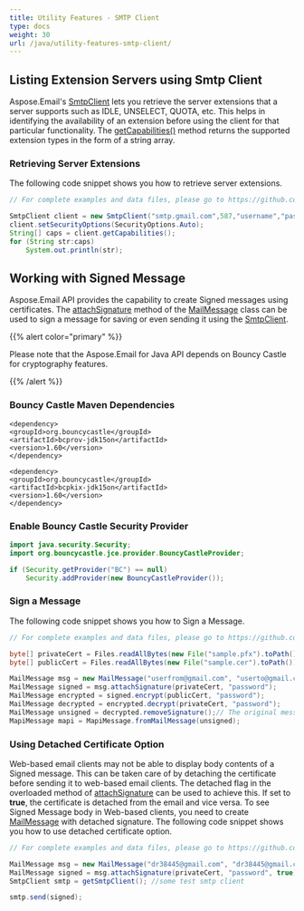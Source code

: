 ```yaml
---
title: Utility Features - SMTP Client
type: docs
weight: 30
url: /java/utility-features-smtp-client/
---
```



## **Listing Extension Servers using Smtp Client**
Aspose.Email's [SmtpClient](https://apireference.aspose.com/email/java/com.aspose.email/SmtpClient) lets you retrieve the server extensions that a server supports such as IDLE, UNSELECT, QUOTA, etc. This helps in identifying the availability of an extension before using the client for that particular functionality. The [getCapabilities()](https://apireference.aspose.com/email/java/com.aspose.email/EmailClient#getCapabilities\(\)) method returns the supported extension types in the form of a string array.
### **Retrieving Server Extensions**
The following code snippet shows you how to retrieve server extensions.


~~~Java
// For complete examples and data files, please go to https://github.com/aspose-email/Aspose.Email-for-Java

SmtpClient client = new SmtpClient("smtp.gmail.com",587,"username","password");
client.setSecurityOptions(SecurityOptions.Auto);
String[] caps = client.getCapabilities();
for (String str:caps)
	System.out.println(str);
~~~
## **Working with Signed Message**
Aspose.Email API provides the capability to create Signed messages using certificates. The [attachSignature](https://apireference.aspose.com/email/java/com.aspose.email/MailMessage#attachSignature\(byte[],%20java.lang.String\)) method of the [MailMessage](https://apireference.aspose.com/email/java/com.aspose.email/MailMessage) class can be used to sign a message for saving or even sending it using the [SmtpClient](https://apireference.aspose.com/email/java/com.aspose.email/SmtpClient).

{{% alert color="primary" %}} 

Please note that the Aspose.Email for Java API depends on Bouncy Castle for cryptography features.

{{% /alert %}} 

### **Bouncy Castle Maven Dependencies**



~~~
<dependency>
<groupId>org.bouncycastle</groupId>
<artifactId>bcprov-jdk15on</artifactId>
<version>1.60</version>
</dependency>

<dependency>
<groupId>org.bouncycastle</groupId>
<artifactId>bcpkix-jdk15on</artifactId>
<version>1.60</version>
</dependency>
~~~
### **Enable Bouncy Castle Security Provider**



~~~java
import java.security.Security;
import org.bouncycastle.jce.provider.BouncyCastleProvider;

if (Security.getProvider("BC") == null)
    Security.addProvider(new BouncyCastleProvider());
~~~

### **Sign a Message**
The following code snippet shows you how to Sign a Message.


~~~Java
// For complete examples and data files, please go to https://github.com/aspose-email/Aspose.Email-for-Java

byte[] privateCert = Files.readAllBytes(new File("sample.pfx").toPath());
byte[] publicCert = Files.readAllBytes(new File("sample.cer").toPath());

MailMessage msg = new MailMessage("userfrom@gmail.com", "userto@gmail.com", "Signed message only", "Test Body of signed message");
MailMessage signed = msg.attachSignature(privateCert, "password");
MailMessage encrypted = signed.encrypt(publicCert, "password");
MailMessage decrypted = encrypted.decrypt(privateCert, "password");
MailMessage unsigned = decrypted.removeSignature();// The original message with proper body
MapiMessage mapi = MapiMessage.fromMailMessage(unsigned);
~~~
### **Using Detached Certificate Option**
Web-based email clients may not be able to display body contents of a Signed message. This can be taken care of by detaching the certificate before sending it to web-based email clients. The detached flag in the overloaded method of [attachSignature](https://apireference.aspose.com/email/java/com.aspose.email/MailMessage#attachSignature\(byte[],%20java.lang.String\)) can be used to achieve this. If set to **true**, the certificate is detached from the email and vice versa. To see Signed Message body in Web-based clients, you need to create [MailMessage](https://apireference.aspose.com/email/java/com.aspose.email/MailMessage) with detached signature. The following code snippet shows you how to use detached certificate option.


~~~Java
// For complete examples and data files, please go to https://github.com/aspose-email/Aspose.Email-for-Java

MailMessage msg = new MailMessage("dr38445@gmail.com", "dr38445@gmail.com", "subject:Signed message only by AE", "body:Test Body of signed message by AE");
MailMessage signed = msg.attachSignature(privateCert, "password", true);
SmtpClient smtp = getSmtpClient(); //some test smtp client

smtp.send(signed);
~~~
